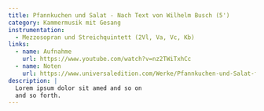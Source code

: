 ```yaml
---
title: Pfannkuchen und Salat - Nach Text von Wilhelm Busch (5')
category: Kammermusik mit Gesang
instrumentation:
  - Mezzosopran und Streichquintett (2Vl, Va, Vc, Kb)
links:
  - name: Aufnahme
    url: https://www.youtube.com/watch?v=nz2TWiTxhCc
  - name: Noten
    url: https://www.universaledition.com/Werke/Pfannkuchen-und-Salat-fuer-hohe-Stimme-und-Streichquintett/P0302843
description: |
  Lorem ipsum dolor sit amed and so on
  and so forth.
---
```

